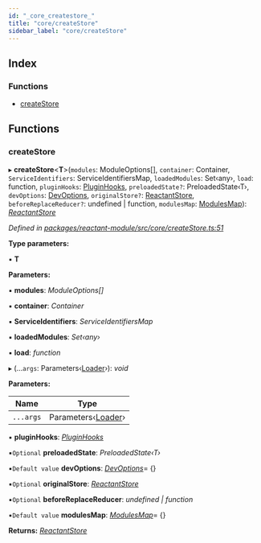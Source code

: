 ```yaml
---
id: "_core_createstore_"
title: "core/createStore"
sidebar_label: "core/createStore"
---
```


## Index

### Functions

* [createStore](_core_createstore_.md#createstore)

## Functions

###  createStore

▸ **createStore**<**T**>(`modules`: ModuleOptions[], `container`: Container, `ServiceIdentifiers`: ServiceIdentifiersMap, `loadedModules`: Set‹any›, `load`: function, `pluginHooks`: [PluginHooks](_interfaces_.md#pluginhooks), `preloadedState?`: PreloadedState‹T›, `devOptions`: [DevOptions](../interfaces/_interfaces_.devoptions.md), `originalStore?`: [ReactantStore](_interfaces_.md#reactantstore), `beforeReplaceReducer?`: undefined | function, `modulesMap`: [ModulesMap](_interfaces_.md#modulesmap)): *[ReactantStore](_interfaces_.md#reactantstore)*

*Defined in [packages/reactant-module/src/core/createStore.ts:51](https://github.com/unadlib/reactant/blob/5a9891fd/packages/reactant-module/src/core/createStore.ts#L51)*

**Type parameters:**

▪ **T**

**Parameters:**

▪ **modules**: *ModuleOptions[]*

▪ **container**: *Container*

▪ **ServiceIdentifiers**: *ServiceIdentifiersMap*

▪ **loadedModules**: *Set‹any›*

▪ **load**: *function*

▸ (...`args`: Parameters‹[Loader](_interfaces_.md#loader)›): *void*

**Parameters:**

Name | Type |
------ | ------ |
`...args` | Parameters‹[Loader](_interfaces_.md#loader)› |

▪ **pluginHooks**: *[PluginHooks](_interfaces_.md#pluginhooks)*

▪`Optional`  **preloadedState**: *PreloadedState‹T›*

▪`Default value`  **devOptions**: *[DevOptions](../interfaces/_interfaces_.devoptions.md)*= {}

▪`Optional`  **originalStore**: *[ReactantStore](_interfaces_.md#reactantstore)*

▪`Optional`  **beforeReplaceReducer**: *undefined | function*

▪`Default value`  **modulesMap**: *[ModulesMap](_interfaces_.md#modulesmap)*= {}

**Returns:** *[ReactantStore](_interfaces_.md#reactantstore)*
